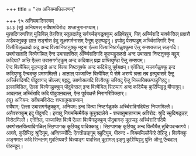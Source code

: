 +++
title = "२७ अनियमाधिकरणम्"

+++
९५ अनियमादिगरणम्   
३८३ (सू) अनियमस् सर्वेषामविरोद: शप्तानुमानाप्याम्।  
मुऩ्ऩदिगरणत्तिऩ् मुडिविल् तेहत्तिऩ् स्तूलदाहेदु सर्वगर्मङ्गळुक्कुम् अऴिवॆऩ्ऱुम्, पिऩ् अर्च्चिरादि मार्क्कत्तिल् प्रह्मत्तै अडैबवऩुक्कु ज्ञाऩ सङ्गोस हेदु सूक्ष्मगर्मनासम् ऎऩ्ऱुम् कूऱप्पट्टदु। इप्पोदु पेसप्पडुम् अर्च्चिरादिगदि ऎन्द वित्यैयिलुळ्ळदो अदु अन्द वित्यानिष्टऩुक्कु मट्टुमा ऎल्ला वित्यानिष्टर्गळुक्कुमा ऎऩ्ऱु सम्शयत्ताल् सङ्गदि।  
उबगोसलादि वित्यैगळिल् ऎन्द उबासऩत्तिल् अर्च्चिरादिगदि कूऱप्पट्टुळ्ळदो अन्द उबासऩा निष्टऩुक्कु मट्टुम् कदिया? अऩ्ऱि ऎल्ला उबासगर्गट्कुम् अन्द कदियाल् प्रह्म प्राप्तियुण्डा ऎऩ्ऱु सम्शयम्।  
ऎन्द वित्यैयिल् कूऱप्पट्टदो अन्द वित्या निष्टऩुक्के अन्द कदियॆऩ्ऱु पूर्वबक्षम्। एऩॆऩिल्, मऱ्ऱवर्गळुक्कु इन्द कदियुण्डु ऎऩ्बदऱ्कु प्रमाणमिल्लै। आऩाल् पञ्जाक्ऩि वित्यैयिल् ये सेमे अरण्ये च्रत्ता तब इत्युबासदे ऎऩ्ऱु अर्च्चिरादिगदि पॊदुवागच् चॊल्लप् पट्टदु, उबगोसलादि वित्यैक्कु उरियदु ऎऩ्ऱु निच्चयिक्कप्पडुगिऱदु। इल्लाविडिल्, ऎल्ला वित्यैगळुक्कुम् पॊदुवॆऩ्ऱाल् इन्द वित्यैयिल् सिऱप्पाग अन्द कदियैक् कुऱिप्पिट्टदु वीणागुम्। आदलाल् अर्च्चिरादि कदि पॊदुवाऩदल्ल, ऎऩ्ऱ पूर्वबक्षत्तै निरागरिक्किऱार्।  
(सू) अनियम: सर्वेषामविरोद: शप्ताऩुमाऩाप्याम्  
सर्वेषाम्: ऎल्ला उबासगर्गळुक्कुम्, अनियम: इन्द वित्या निष्टर्गळुक्के अर्च्चिरादिगदियॆऩ्ऱ नियममिल्लै। अऩैवरुक्कुम् इदु पॊदुगदि। इव्वाऱु नियममिऩ्मैयैक् कूऱुवदालेये - शप्ताऩुमाऩाप्याम् अविरोद: श्रुदि स्म्रुदिगळुडऩ् विरोदमिल्लै। एऩॆऩिल्, पञ्जाक्ऩि वित्यै ऎल्ला वित्यैगळुक्कुम् पॊदुवागक् कूऱप्पट्ट अर्च्चिरादिगदियै उबगोसलवित्यादिगळिल् सिऱप्पागक् कूऱियदु पादिक्कादु। सिऱप्पागक् कूऱियदु अन्द वित्यैयैत् तुदिप्पदऱ्कागवे। आगवे, कुऱिप्पिट्ट श्रुदियुम्, अक्ऩिर्ज्योदि: ऎऩत्तॊडङ्गुम् स्म्रुदियुम्, पॊरुन्द - नियममिल्लैयॆऩ्ऱे तेऱिऱ्ऱु। वित्यैक्कु अङ्गमाऩ कदि सिन्दऩम् मुदलियवऱ्ऱै वित्याङ्ग पादत्तिल् कूऱामल् इङ्गु कुऱिप्पिट्टदु पुत्ति ऒऩ्ऱु ऎऩ्बदाल् पॊरुन्दुम्।

